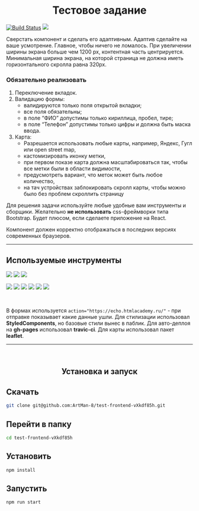 <h1 align="center">Тестовое задание</h1>

[![Build Status](https://travis-ci.com/ArtMan-8/test-frontend-vXkdf85h.svg?branch=master)](https://travis-ci.com/ArtMan-8/test-frontend-vXkdf85h) <a target="_blank" href="https://artman-8.github.io/test-frontend-vXkdf85h/"><img src="https://img.shields.io/badge/сайт-онлайн-000000?style=flat-square&labelColor=black"/></a>

Сверстать компонент и сделать его адаптивным. Адаптив сделайте на ваше усмотрение. Главное, чтобы ничего не ломалось. При увеличении ширины экрана больше чем 1200 px, контентная часть центрируется. Минимальная ширина экрана, на которой страница не должна иметь горизонтального скролла равна 320px.

### **Обязательно реализовать**
1. Переключение вкладок.
2. Валидацию формы:
    - валидируются только поля открытой вкладки;
    - все поля обязательны;
    - в поле “ФИО” допустимы только кириллица, пробел, тире;
    - в поле “Телефон” допустимы только цифры и должна быть маска ввода.
3. Карта:
    - Разрешается использовать любые карты, например, Яндекс, Гугл или open street map,
    - кастомизировать иконку метки,
    - при первом показе карта должна масштабироваться так, чтобы все метки были в области видимости,
    - предусмотреть вариант, что меток может быть любое количество,
    - на тач устройствах заблокировать скролл карты, чтобы можно было без проблем скроллить страницу

Для решения задачи используйте любые удобные вам инструменты и сборщики. Желательно **не использовать** css-фреймворки типа Bootstrap. Будет плюсом, если сделаете приложение на React.

Компонент должен корректно отображаться в последних версиях современных браузеров.

---
## **Используемые инструменты**
<img src="https://img.shields.io/badge/BEM-code-FF0000?style=flat-square&labelColor=black"> <img src="https://img.shields.io/badge/React-code-FF0000?style=flat-square&logo=React&labelColor=black"> <img src="https://img.shields.io/badge/StyledComponents-code-FF0000?style=flat-square&logo=Styled-Components&labelColor=black">

<img src="https://img.shields.io/badge/VSCode-tool-0000FF?style=flat-square&logo=Visual-Studio-Code&labelColor=black"> <img src="https://img.shields.io/badge/ESlint-tool-0000FF?style=flat-square&logo=ESlint&labelColor=black"> <img src="https://img.shields.io/badge/Webpack-tool-0000FF?style=flat-square&logo=Webpack&labelColor=black"> <img src="https://img.shields.io/badge/babel-tool-0000FF?style=flat-square&logo=babel&labelColor=black"> <img src="https://img.shields.io/badge/TravisCI-tool-0000FF?style=flat-square&logo=Travis-CI&labelColor=black"> <img src="https://img.shields.io/badge/ghPages-tool-0000FF?style=flat-square&logo=GitHub&labelColor=black">

<br>

В формах используется ```action="https://echo.htmlacademy.ru/"``` - при отправке показывает какие данные ушли. Для стилизации использовал **StyledComponents**, но базовые стили вынес в паблик. Для авто-деплоя на **gh-pages** использовал **travic-ci**. Для карты использовал пакет **leaflet**.

---
<br>
<h2 align="center">Установка и запуск</h2>

## Скачать
```sh
git clone git@github.com:ArtMan-8/test-frontend-vXkdf85h.git
```

## Перейти в папку
```sh
cd test-frontend-vXkdf85h
```

## Установить
```sh
npm install
```

## Запустить
```sh
npm run start
```

